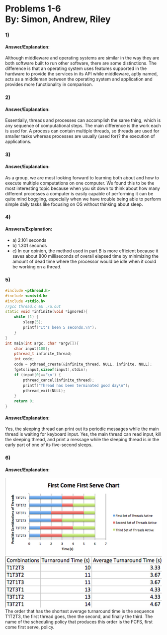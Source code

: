 **Problems 1-6** <br> By: Simon, Andrew, Riley
=================================================
### 1)
#### Answer/Explanation:
 Although middleware and operating systems are similar in the way they are both software built to run other software, there are some distinctions. The difference is that an operating system uses features supported in the hardware to provide the services in its API while middleware, aptly named, acts as a middleman between the operating system and application and provides more functionality in comparison.
### 2)
#### Answer/Explanation:
Essentially, threads and processes can accomplish the same thing, which is any sequence of computational steps. The main difference is the work each is used for. A process can contain multiple threads, so threads are used for smaller tasks whereas processes are usually (used for)? the execution of applications.
### 3)
#### Answer/Explanation:
 As a group, we are most looking forward to learning both about and how to execute multiple computations on one computer. We found this to be the most interesting topic because when you sit down to think about how many different processes a computer is easily capable of performing it can be quite mind boggling, especially when we have trouble being able to perform simple daily tasks like focusing on OS without thinking about sleep.
### 4)
#### Answers/Explanation:
 - a) 2.101 seconds
 - b) 1.301 seconds
 - c) In our opinion, the method used in part B is more efficient because it saves about 800 milliseconds of overall elapsed time by minimizing the amount of dead time where the processor would be idle when it could be working on a thread.
### 5)
```c++
#include <pthread.h>
#include <unistd.h>
#include <stdio.h>
//gcc thread.c && ./a.out
static void *infinite(void *ignored){
    while (1) {    
        sleep(5);
        printf("It's been 5 seconds.\n");
    } 
}
int main(int argc, char *argv[]){
    char input[100];
    pthread_t infinite_thread;
    int code;
    code = pthread_create(&infinite_thread, NULL, infinite, NULL);
    fgets(input,sizeof(input),stdin);
    if (input[0]=='\n') { 
        pthread_cancel(infinite_thread);  
        printf("Thread has been terminated good day\n");
        pthread_exit(NULL);   
    } 
    return 0;
}
```
#### Answer/Explanation:
Yes, the sleeping thread can print out its periodic messages while the main thread is waiting for keyboard input. Yes, the main thread can read input, kill the sleeping thread, and print a message while the sleeping thread is in the early part of one of its five-second sleeps.
### 6)
#### Answer/Explanation:
![](OSChart.jpg)
![](DataTable.jpg)
The order that has the shortest average turnaround time is the sequence T1T2T3, the first thread goes, then the second, and finally the third. The name of the scheduling policy that produces this order is the FCFS, first come first serve, policy.